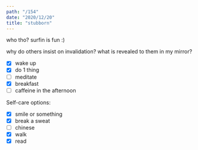 ```yaml
---
path: "/154"
date: "2020/12/20"
title: "stubborn"
---
```


who tho? surfin is fun :)

why do others insist on invalidation? what is revealed to them in my mirror?

- [x] wake up
- [x] do 1 thing
- [ ] meditate
- [x] breakfast
- [ ] caffeine in the afternoon

Self-care options:
- [x] smile or something
- [x] break a sweat
- [ ] chinese
- [x] walk
- [x] read

